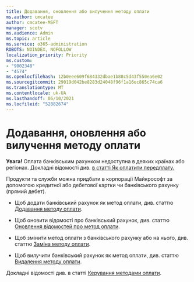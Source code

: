 ```yaml
---
title: Додавання, оновлення або вилучення методу оплати
ms.author: cmcatee
author: cmcatee-MSFT
manager: scotv
ms.audience: Admin
ms.topic: article
ms.service: o365-administration
ROBOTS: NOINDEX, NOFOLLOW
localization_priority: Priority
ms.custom:
- "9002348"
- "4574"
ms.openlocfilehash: 12b0eee609f684332dbae1b88c5d43f550ea6e02
ms.sourcegitcommit: 29019d042be8283d24048f96f1a16ec865c74ca6
ms.translationtype: MT
ms.contentlocale: uk-UA
ms.lasthandoff: 06/10/2021
ms.locfileid: "52882674"
---
```

# <a name="add-update-or-remove-payment-method"></a>Додавання, оновлення або вилучення методу оплати

**Увага!** Оплата банківським рахунком недоступна в деяких країнах або регіонах. Докладні відомості див. [в статті Як оплатити передплату.](/microsoft-365/commerce/billing-and-payments/pay-for-your-subscription) 

Продукти та служби можна придбати в корпорації Майкрософт за допомогою кредитної або дебетової картки чи банківського рахунку (прямий дебет).

- Щоб додати банківський рахунок як метод оплати, див. статтю [Додавання методу оплати](/microsoft-365/commerce/billing-and-payments/manage-payment-methods#add-a-payment-method).

- Щоб оновити відомості про банківський рахунок, див. статтю [Оновлення відомостей про метод оплати](/microsoft-365/commerce/billing-and-payments/manage-payment-methods#update-payment-method-details).

- Щоб змінити метод оплати з банківського рахунку або на нього, див. статтю [Заміна методу оплати](/microsoft-365/commerce/billing-and-payments/manage-payment-methods#replace-a-payment-method).

- Щоб вилучити банківський рахунок як метод оплати, див. статтю [Видалення методу оплати](/microsoft-365/commerce/billing-and-payments/manage-payment-methods#delete-a-payment-method).

Докладні відомості див. в статті [Керування методами оплати](/microsoft-365/commerce/billing-and-payments/manage-payment-methods).
